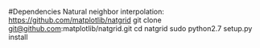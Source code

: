 #Dependencies
Natural neighbor interpolation: https://github.com/matplotlib/natgrid
    git clone git@github.com:matplotlib/natgrid.git
    cd natgrid
    sudo python2.7 setup.py install
